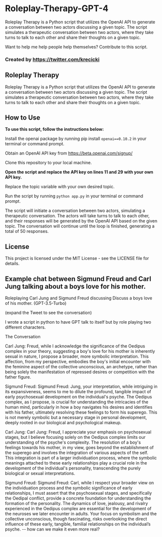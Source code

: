 # Roleplay-Therapy-GPT-4
Roleplay Therapy is a Python script that utilizes the OpenAI API to generate a conversation between two actors discussing a given topic. The script simulates a therapeutic conversation between two actors, where they take turns to talk to each other and share their thoughts on a given topic.

Want to help me help people help themselves? Contribute to this script.

### Created by https://twitter.com/krecicki

## Roleplay Therapy

Roleplay Therapy is a Python script that utilizes the OpenAI API to generate a conversation between two actors discussing a given topic. The script simulates a therapeutic conversation between two actors, where they take turns to talk to each other and share their thoughts on a given topic.

## How to Use

**To use this script, follow the instructions below:**

Install the openai package by running pip install ```openai==0.10.2``` in your terminal or command prompt.

Obtain an OpenAI API key from https://beta.openai.com/signup/

Clone this repository to your local machine.

**Open the script and replace the API key on lines 11 and 29 with your own API key.**

Replace the topic variable with your own desired topic.

Run the script by running ```python app.py``` in your terminal or command prompt.

The script will initiate a conversation between two actors, simulating a therapeutic conversation. The actors will take turns to talk to each other, and their responses will be generated by the OpenAI API based on the given topic. The conversation will continue until the loop is finished, generating a total of 50 responses.

## License

This project is licensed under the MIT License - see the LICENSE file for details.

## Example chat between Sigmund Freud and Carl Jung talking about a boys love for his mother.
Roleplaying Carl Jung and Sigmund Freud discussing Discuss a boys love of his mother. (GPT-3.5-Turbo)

(expand the Tweet to see the conversation)

I wrote a script in python to have GPT talk to itself but by role playing two different characters.

The Conversation

Carl Jung: Freud, while I acknowledge the significance of the Oedipus complex in your theory, suggesting a boy's love for his mother is inherently sexual in nature, I propose a broader, more symbolic interpretation. This affection, from my perspective, embodies the boy's initial encounter with the feminine aspect of the collective unconscious, an archetype, rather than being solely the manifestation of repressed desires or competition with the father figure.

Sigmund Freud: Sigmund Freud: Jung, your interpretation, while intriguing in its expansiveness, seems to me to dilute the profound, tangible impact of early psychosexual development on the individual's psyche. The Oedipus complex, as I propose, is crucial for understanding the intricacies of the human mind, particularly in how a boy navigates his desires and identifies with his father, ultimately resolving these feelings to form his superego. This is not merely symbolic but a necessary stage in personal development, deeply rooted in our biological and psychological makeup.

Carl Jung: Carl Jung: Freud, I appreciate your emphasis on psychosexual stages, but I believe focusing solely on the Oedipus complex limits our understanding of the psyche's complexity. The resolution of a boy's feelings towards his mother, in my view, goes beyond the establishment of the superego and involves the integration of various aspects of the self. This integration is part of a larger individuation process, where the symbolic meanings attached to these early relationships play a crucial role in the development of the individual's personality, transcending the purely biological or sexual interpretations.

Sigmund Freud: Sigmund Freud: Carl, while I respect your broader view on the individuation process and the symbolic significance of early relationships, I must assert that the psychosexual stages, and specifically the Oedipal conflict, provide a concrete foundation for understanding the formation of the personality. The dynamics of love, jealousy, and rivalry experienced in the Oedipus complex are essential for the development of the neuroses we later encounter in adults. Your focus on symbolism and the collective unconscious, though fascinating, risks overlooking the direct influence of these early, tangible, familial relationships on the individual’s psyche. -- how can we make it even more real?
